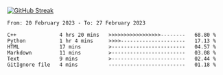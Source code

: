 [![GitHub Streak](https://streak-stats.demolab.com?user=renren-017&theme=sea&hide_border=true&background=DD272700)](https://git.io/streak-stats)

<!--START_SECTION:waka-->

```text
From: 20 February 2023 - To: 27 February 2023

C++              4 hrs 20 mins   >>>>>>>>>>>>>>>>>--------   68.80 %
Python           1 hr 4 mins     >>>>---------------------   17.13 %
HTML             17 mins         >------------------------   04.57 %
Markdown         11 mins         >------------------------   03.08 %
Text             9 mins          >------------------------   02.44 %
GitIgnore file   4 mins          -------------------------   01.18 %
```

<!--END_SECTION:waka-->

